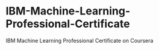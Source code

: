 # IBM-Machine-Learning-Professional-Certificate
IBM Machine Learning Professional Certificate on Coursera
